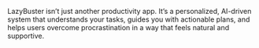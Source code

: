 LazyBuster isn’t just another productivity app. It’s a personalized, AI-driven system that understands your tasks, guides you with actionable plans, and helps users overcome procrastination in a way that feels natural and supportive.
